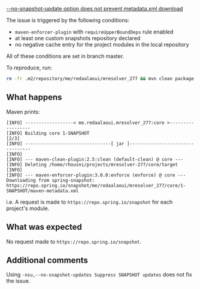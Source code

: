 [--no-snapshot-update option does not prevent metadata.xml download](https://issues.apache.org/jira/browse/MRESOLVER-277)


The issue is triggered by the following conditions:

- `maven-enforcer-plugin` with `requireUpperBoundDeps` rule enabled
- at least one custom snapshots repository declared
- no negative cache entry for the project modules in the local repository

All of these conditions are set in branch master.

To reproduce, run:

```bash
rm -fr .m2/repository/me/redaalaoui/mresolver_277 && mvn clean package
```

## What happens

Maven prints:

```
[INFO] ------------------< me.redaalaoui.mresolver_277:core >------------------
[INFO] Building core 1-SNAPSHOT                                           [2/3]
[INFO] --------------------------------[ jar ]---------------------------------
[INFO]
[INFO] --- maven-clean-plugin:2.5:clean (default-clean) @ core ---
[INFO] Deleting /home/rhousni/projects/mresolver-277/core/target
[INFO]
[INFO] --- maven-enforcer-plugin:3.0.0:enforce (enforce) @ core ---
Downloading from spring-snapshot: https://repo.spring.io/snapshot/me/redaalaoui/mresolver_277/core/1-SNAPSHOT/maven-metadata.xml
```

i.e. A request is made to `https://repo.spring.io/snapshot` for each project's module.

## What was expected

No request made to `https://repo.spring.io/snapshot`.

## Additional comments

Using `-nsu,--no-snapshot-updates Suppress SNAPSHOT updates` does not fix the issue.
